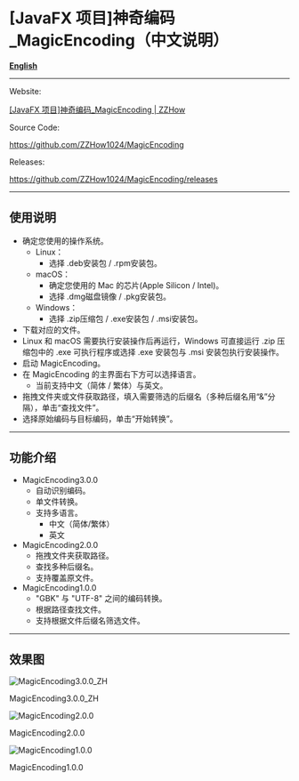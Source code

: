 # [JavaFX 项目]神奇编码_**MagicEncoding**（中文说明）

[**English**](README.md)

---

Website:

[[JavaFX 项目]神奇编码_MagicEncoding | ZZHow](https://www.zzhow.com/MagicEncoding)

Source Code:

https://github.com/ZZHow1024/MagicEncoding

Releases:

https://github.com/ZZHow1024/MagicEncoding/releases

---

## 使用说明

- 确定您使用的操作系统。
    - Linux：
        - 选择 .deb安装包 / .rpm安装包。
    - macOS：
        - 确定您使用的 Mac 的芯片(Apple Silicon / Intel)。
        - 选择 .dmg磁盘镜像 / .pkg安装包。
    - Windows：
        - 选择 .zip压缩包 / .exe安装包 / .msi安装包。
- 下载对应的文件。
- Linux 和 macOS 需要执行安装操作后再运行，Windows 可直接运行 .zip 压缩包中的 .exe 可执行程序或选择 .exe 安装包与 .msi 安装包执行安装操作。
- 启动 MagicEncoding。
- 在 MagicEncoding 的主界面右下方可以选择语言。
    - 当前支持中文（简体 / 繁体）与英文。
- 拖拽文件夹或文件获取路径，填入需要筛选的后缀名（多种后缀名用“&”分隔），单击“查找文件”。
- 选择原始编码与目标编码，单击“开始转换”。

---

## 功能介绍

- MagicEncoding3.0.0
    - 自动识别编码。
    - 单文件转换。
    - 支持多语言。
        - 中文（简体/繁体）
        - 英文
- MagicEncoding2.0.0
    - 拖拽文件夹获取路径。
    - 查找多种后缀名。
    - 支持覆盖原文件。
- MagicEncoding1.0.0
    - "GBK" 与 "UTF-8" 之间的编码转换。
    - 根据路径查找文件。
    - 支持根据文件后缀名筛选文件。

---

## **效果图**

![MagicEncoding3.0.0_ZH](https://www.notion.so/image/https%3A%2F%2Fprod-files-secure.s3.us-west-2.amazonaws.com%2F4b165318-6383-451c-8845-110b786c9f0a%2F59e24efe-e112-48a3-8ca6-fa721270fca0%2FMagicEncoding3.0.0_ZH.png?table=block&id=63c5eb8e-9288-4418-a76b-627ee422a9c5&t=63c5eb8e-9288-4418-a76b-627ee422a9c5&width=1624&cache=v2)

MagicEncoding3.0.0_ZH

![MagicEncoding2.0.0](https://www.notion.so/image/https%3A%2F%2Fprod-files-secure.s3.us-west-2.amazonaws.com%2F4b165318-6383-451c-8845-110b786c9f0a%2Fcea3d468-2198-4819-a5c3-cb4f3f287dfa%2FMagicEncoding2.0.0.png?table=block&id=34817b71-f9d4-42b9-91e9-a477ad85b262&t=34817b71-f9d4-42b9-91e9-a477ad85b262&width=1624&cache=v2)

MagicEncoding2.0.0

![MagicEncoding1.0.0](https://www.notion.so/image/https%3A%2F%2Fprod-files-secure.s3.us-west-2.amazonaws.com%2F4b165318-6383-451c-8845-110b786c9f0a%2F94657332-79a5-4e54-b697-8979784a6da3%2FMagicEncoding1.0.0.png?table=block&id=c8dd391f-0e31-455c-8dc3-2b154b44605f&t=c8dd391f-0e31-455c-8dc3-2b154b44605f&width=1624&cache=v2)

MagicEncoding1.0.0
